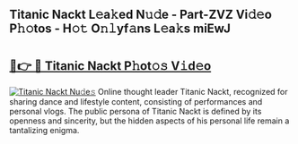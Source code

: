 ## Titanic Nackt L𝚎a𝚔ed N𝚞𝚍e - Part-ZVZ Vi𝚍𝚎o P𝚑𝚘tos - H𝚘𝚝 O𝚗𝚕yf𝚊ns L𝚎a𝚔s miEwJ

# <h2><a href="http://kf8jujh.oniu.top/?m=Titanic+Nackt">🔗👉 🔴 Titanic Nackt P𝚑ot𝚘𝚜 V𝚒d𝚎o</a></h2>

[![Titanic Nackt Nu𝚍e𝚜](https://i.imgur.com/0qMVB7G.gif)](http://kf8jujh.oniu.top/?m=Titanic+Nackt)
Online thought leader Titanic Nackt, recognized for sharing dance and lifestyle content, consisting of performances and personal vlogs. The public persona of Titanic Nackt is defined by its openness and sincerity, but the hidden aspects of his personal life remain a tantalizing enigma.  
